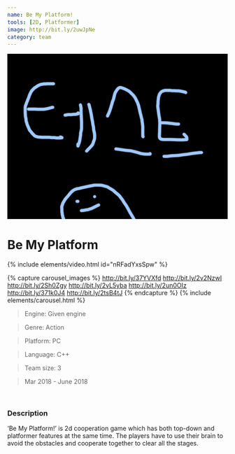 ```yaml
---
name: Be My Platform!
tools: [2D, Platformer]
image: http://bit.ly/2uwJpNe
category: team
---
```


<a href="/assets/images/test.png"><img src="/assets/images/test.png"></a>

# Be My Platform

{% include elements/video.html id="nRFadYxsSpw" %}

{% capture carousel_images %}
http://bit.ly/37YVXfd
http://bit.ly/2v2NzwI
http://bit.ly/2Sh0Zgy
http://bit.ly/2vL5yba
http://bit.ly/2un0OIz
http://bit.ly/371k0J4
http://bit.ly/2tsB4tJ
{% endcapture %}
{% include elements/carousel.html %}

>Engine: Given engine

>Genre: Action

>Platform: PC

>Language: C++

>Team size: 3

>Mar 2018 - June 2018

<br/>

### Description

‘Be My Platform!’ is 2d cooperation game which has both top-down and platformer features at the same time. The players have to use their brain to avoid the obstacles and cooperate together to clear all the stages.

<br/>
<br/>
